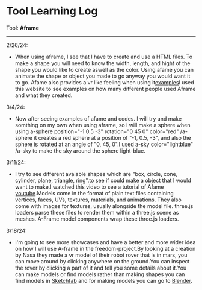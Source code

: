 # Tool Learning Log

Tool: **Aframe**

---

2/26/24:
* When using aframe, I see that I have to create and use a HTML files. To make a shape you will need to know the width, length, and hight of the shape you would like to create aswell as the color. Using afame you can animate the shape or object you made to go anyway you would want it to go. Afame also provides a vr like feeling when using it[examples](https://aframe.io/aframe/examples/)I used this website to see examples on how many different people used Aframe and what they created.

3/4/24:
* Now after seeing examples of afame and codes. I will try and make somthing on my own when using aframe, so i will make a sphere when using a-sphere position="-1 0.5 -3" rotation="0 45 0" color="red" /a-sphere it creates a red sphere at a position of "-1, 0.5, -3", and also the sphere is rotated at an angle of "0, 45, 0".I used a-sky color="lightblue" /a-sky to make the sky around the sphere light-blue.

3/11/24:
* I try to see different avaiable shapes which are "box, circle, cone, cylinder, plane, triangle, ring".to see if  could make a object that I would want to make.I watched this video to see a tutorial of Afame [youtube](https://www.youtube.com/watch?v=5KjyTU07EHo).Models come in the format of plain text files containing vertices, faces, UVs, textures, materials, and animations. They also come with images for textures, usually alongside the model file. three.js loaders parse these files to render them within a three.js scene as meshes. A-Frame model components wrap these three.js loaders.

3/18/24:
* I'm going to see more showcases and have a better and more wider idea on how I will use A-frame in the freedom-project.By looking at a creation by Nasa they made a vr model of their robot rover that is in mars, you can move around by clicking anywhere on the ground.You can inspect the rover by clicking a part of it and tell you some details about it.You can make models or find models rather than making shapes you can find models in [Sketchfab](https://sketchfab.com/) and for making models you can go to [Blender](https://www.blender.org/).

<!--
* Links you used today (websites, videos, etc)
* Things you tried, progress you made, etc
* Challenges, a-ha moments, etc
* Questions you still have
* What you're going to try next
-->
